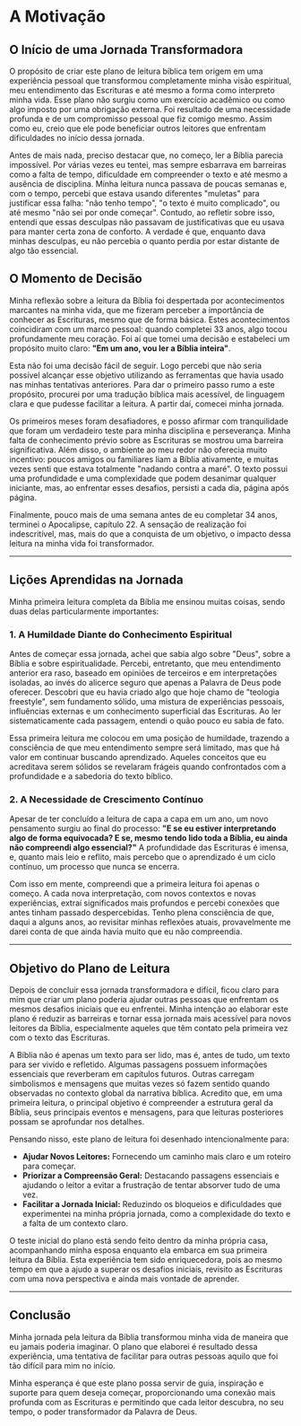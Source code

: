 # A Motivação

## O Início de uma Jornada Transformadora

O propósito de criar este plano de leitura bíblica tem origem em uma experiência pessoal que transformou completamente minha visão espiritual, meu entendimento das Escrituras e até mesmo a forma como interpreto minha vida. Esse plano não surgiu como um exercício acadêmico ou como algo imposto por uma obrigação externa. Foi resultado de uma necessidade profunda e de um compromisso pessoal que fiz comigo mesmo. Assim como eu, creio que ele pode beneficiar outros leitores que enfrentam dificuldades no início dessa jornada.

Antes de mais nada, preciso destacar que, no começo, ler a Bíblia parecia impossível. Por várias vezes eu tentei, mas sempre esbarrava em barreiras como a falta de tempo, dificuldade em compreender o texto e até mesmo a ausência de disciplina. Minha leitura nunca passava de poucas semanas e, com o tempo, percebi que estava usando diferentes "muletas" para justificar essa falha: "não tenho tempo", "o texto é muito complicado", ou até mesmo "não sei por onde começar". Contudo, ao refletir sobre isso, entendi que essas desculpas não passavam de justificativas que eu usava para manter certa zona de conforto. A verdade é que, enquanto dava minhas desculpas, eu não percebia o quanto perdia por estar distante de algo tão essencial.

## O Momento de Decisão

Minha reflexão sobre a leitura da Bíblia foi despertada por acontecimentos marcantes na minha vida, que me fizeram perceber a importância de conhecer as Escrituras, mesmo que de forma básica. Estes acontecimentos coincidiram com um marco pessoal: quando completei 33 anos, algo tocou profundamente meu coração. Foi aí que tomei uma decisão e estabeleci um propósito muito claro: **"Em um ano, vou ler a Bíblia inteira"**.

Esta não foi uma decisão fácil de seguir. Logo percebi que não seria possível alcançar esse objetivo utilizando as ferramentas que havia usado nas minhas tentativas anteriores. Para dar o primeiro passo rumo a este propósito, procurei por uma tradução bíblica mais acessível, de linguagem clara e que pudesse facilitar a leitura. A partir daí, comecei minha jornada.

Os primeiros meses foram desafiadores, e posso afirmar com tranquilidade que foram um verdadeiro teste para minha disciplina e perseverança. Minha falta de conhecimento prévio sobre as Escrituras se mostrou uma barreira significativa. Além disso, o ambiente ao meu redor não oferecia muito incentivo: poucos amigos ou familiares liam a Bíblia ativamente, e muitas vezes senti que estava totalmente "nadando contra a maré". O texto possui uma profundidade e uma complexidade que podem desanimar qualquer iniciante, mas, ao enfrentar esses desafios, persisti a cada dia, página após página.

Finalmente, pouco mais de uma semana antes de eu completar 34 anos, terminei o Apocalipse, capítulo 22. A sensação de realização foi indescritível, mas, mais do que a conquista de um objetivo, o impacto dessa leitura na minha vida foi transformador.

---

## Lições Aprendidas na Jornada

Minha primeira leitura completa da Bíblia me ensinou muitas coisas, sendo duas delas particularmente importantes:

### 1. A Humildade Diante do Conhecimento Espiritual
Antes de começar essa jornada, achei que sabia algo sobre "Deus", sobre a Bíblia e sobre espiritualidade. Percebi, entretanto, que meu entendimento anterior era raso, baseado em opiniões de terceiros e em interpretações isoladas, ao invés do alicerce seguro que apenas a Palavra de Deus pode oferecer. Descobri que eu havia criado algo que hoje chamo de "teologia freestyle", sem fundamento sólido, uma mistura de experiências pessoais, influências externas e um conhecimento superficial das Escrituras. Ao ler sistematicamente cada passagem, entendi o quão pouco eu sabia de fato.

Essa primeira leitura me colocou em uma posição de humildade, trazendo a consciência de que meu entendimento sempre será limitado, mas que há valor em continuar buscando aprendizado. Aqueles conceitos que eu acreditava serem sólidos se revelaram frágeis quando confrontados com a profundidade e a sabedoria do texto bíblico.

### 2. A Necessidade de Crescimento Contínuo
Apesar de ter concluído a leitura de capa a capa em um ano, um novo pensamento surgiu ao final do processo: **"E se eu estiver interpretando algo de forma equivocada? E se, mesmo tendo lido toda a Bíblia, eu ainda não compreendi algo essencial?"** A profundidade das Escrituras é imensa, e, quanto mais leio e reflito, mais percebo que o aprendizado é um ciclo contínuo, um processo que nunca se encerra.

Com isso em mente, compreendi que a primeira leitura foi apenas o começo. A cada nova interpretação, com novos contextos e novas experiências, extraí significados mais profundos e percebi conexões que antes tinham passado despercebidas. Tenho plena consciência de que, daqui a alguns anos, ao revisitar minhas reflexões atuais, provavelmente me darei conta de que ainda havia muito que eu não compreendia.

---

## Objetivo do Plano de Leitura

Depois de concluir essa jornada transformadora e difícil, ficou claro para mim que criar um plano poderia ajudar outras pessoas que enfrentam os mesmos desafios iniciais que eu enfrentei. Minha intenção ao elaborar este plano é reduzir as barreiras e tornar essa jornada mais acessível para novos leitores da Bíblia, especialmente aqueles que têm contato pela primeira vez com o texto das Escrituras.

A Bíblia não é apenas um texto para ser lido, mas é, antes de tudo, um texto para ser vivido e refletido. Algumas passagens possuem informações essenciais que reverberam em capítulos futuros. Outras carregam simbolismos e mensagens que muitas vezes só fazem sentido quando observadas no contexto global da narrativa bíblica. Acredito que, em uma primeira leitura, o principal objetivo é compreender a estrutura geral da Bíblia, seus principais eventos e mensagens, para que leituras posteriores possam se aprofundar nos detalhes.

Pensando nisso, este plano de leitura foi desenhado intencionalmente para:

- **Ajudar Novos Leitores:** Fornecendo um caminho mais claro e um roteiro para começar.
- **Priorizar a Compreensão Geral:** Destacando passagens essenciais e ajudando o leitor a evitar a frustração de tentar absorver tudo de uma vez.
- **Facilitar a Jornada Inicial:** Reduzindo os bloqueios e dificuldades que experimentei na minha própria jornada, como a complexidade do texto e a falta de um contexto claro.

O teste inicial do plano está sendo feito dentro da minha própria casa, acompanhando minha esposa enquanto ela embarca em sua primeira leitura da Bíblia. Esta experiência tem sido enriquecedora, pois ao mesmo tempo em que a ajudo a superar os desafios iniciais, revisito as Escrituras com uma nova perspectiva e ainda mais vontade de aprender.

---

## Conclusão

Minha jornada pela leitura da Bíblia transformou minha vida de maneira que eu jamais poderia imaginar. O plano que elaborei é resultado dessa experiência, uma tentativa de facilitar para outras pessoas aquilo que foi tão difícil para mim no início.

Minha esperança é que este plano possa servir de guia, inspiração e suporte para quem deseja começar, proporcionando uma conexão mais profunda com as Escrituras e permitindo que cada leitor descubra, no seu tempo, o poder transformador da Palavra de Deus.  